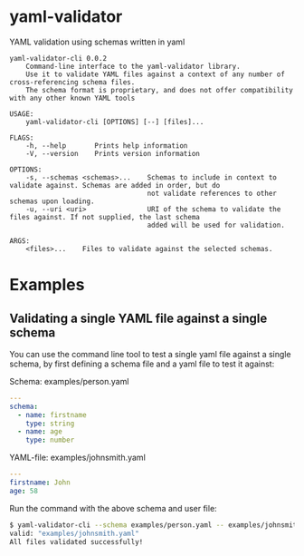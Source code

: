 # yaml-validator
YAML validation using schemas written in yaml

```
yaml-validator-cli 0.0.2
    Command-line interface to the yaml-validator library.
    Use it to validate YAML files against a context of any number of cross-referencing schema files.
    The schema format is proprietary, and does not offer compatibility with any other known YAML tools

USAGE:
    yaml-validator-cli [OPTIONS] [--] [files]...

FLAGS:
    -h, --help       Prints help information
    -V, --version    Prints version information

OPTIONS:
    -s, --schemas <schemas>...    Schemas to include in context to validate against. Schemas are added in order, but do
                                  not validate references to other schemas upon loading.
    -u, --uri <uri>               URI of the schema to validate the files against. If not supplied, the last schema
                                  added will be used for validation.

ARGS:
    <files>...    Files to validate against the selected schemas.
```

# Examples
## Validating a single YAML file against a single schema
You can use the command line tool to test a single yaml file against a single schema, by first defining a schema file and a yaml file to test it against:

Schema: examples/person.yaml
```yaml
---
schema:
  - name: firstname
    type: string
  - name: age
    type: number
```

YAML-file: examples/johnsmith.yaml
```yaml
---
firstname: John
age: 58
```
Run the command with the above schema and user file:
```bash
$ yaml-validator-cli --schema examples/person.yaml -- examples/johnsmith.yaml
valid: "examples/johnsmith.yaml"
All files validated successfully!
```
